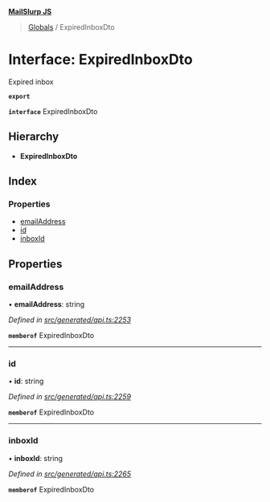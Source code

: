 **[MailSlurp JS](../README.md)**

> [Globals](../README.md) / ExpiredInboxDto

# Interface: ExpiredInboxDto

Expired inbox

**`export`** 

**`interface`** ExpiredInboxDto

## Hierarchy

* **ExpiredInboxDto**

## Index

### Properties

* [emailAddress](expiredinboxdto.md#emailaddress)
* [id](expiredinboxdto.md#id)
* [inboxId](expiredinboxdto.md#inboxid)

## Properties

### emailAddress

•  **emailAddress**: string

*Defined in [src/generated/api.ts:2253](https://github.com/mailslurp/mailslurp-client/blob/2c659a7/src/generated/api.ts#L2253)*

**`memberof`** ExpiredInboxDto

___

### id

•  **id**: string

*Defined in [src/generated/api.ts:2259](https://github.com/mailslurp/mailslurp-client/blob/2c659a7/src/generated/api.ts#L2259)*

**`memberof`** ExpiredInboxDto

___

### inboxId

•  **inboxId**: string

*Defined in [src/generated/api.ts:2265](https://github.com/mailslurp/mailslurp-client/blob/2c659a7/src/generated/api.ts#L2265)*

**`memberof`** ExpiredInboxDto
